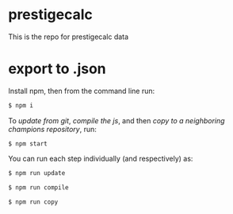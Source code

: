 # prestigecalc

This is the repo for prestigecalc data

# export to .json

Install npm, then from the command line run:

```bash
$ npm i
```

To *update from git*, *compile the js*, and then *copy to a neighboring champions repository*, run:

```
$ npm start
```
You can run each step individually (and respectively) as:

```bash
$ npm run update
```

```bash
$ npm run compile
```

```bash
$ npm run copy
```
